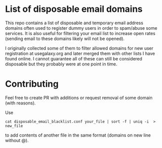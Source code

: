 List of disposable email domains
========================

This repo contains a list of disposable and temporary email address domains often used to register dummy users in order to spam/abuse some services. It is also useful for filtering your email list to increase open rates (sending email to these domains likely will not be opened).

I originally collected some of them to filter allowed domains for new user registration at usegalaxy.org and later merged them with other lists I have found online. I cannot guarantee all of these can still be considered disposable but they probably were at one point in time.

Contributing
============
Feel free to create PR with additions or request removal of some domain (with reasons).

Use 

`cat disposable_email_blacklist.conf your_file | sort -f | uniq -i  > new_file`

to add contents of another file in the same format (domains on new line without @).
